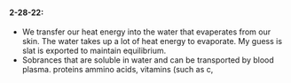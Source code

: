 #### 2-28-22:
 - We transfer our heat energy into the water that evaperates from our skin. The water takes up a lot of heat energy to evaporate. My guess is slat is exported to maintain equilibrium.
 - Sobrances that are soluble in water and can be transported by blood plasma. proteins ammino acids, vitamins (such as c,
<!--stackedit_data:
eyJoaXN0b3J5IjpbNTYwNDMzMTU5XX0=
-->